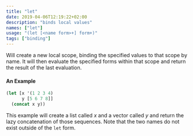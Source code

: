 ```yaml
---
title: "let"
date: 2019-04-06T12:19:22+02:00
description: "binds local values"
names: ["let"]
usage: "(let [<name form>+] form+)"
tags: ["binding"]
---
```

Will create a new local scope, binding the specified values to that scope by name. It will then evaluate the specified forms within that scope and return the result of the last evaluation.

#### An Example

```clojure
(let [x '(1 2 3 4)
      y [5 6 7 8]]
  (concat x y))
```

This example will create a list called *x* and a vector called *y* and return the lazy concatenation of those sequences. Note that the two names do not exist outside of the `let` form.
